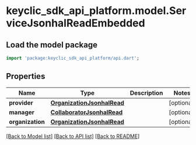 # keyclic_sdk_api_platform.model.ServiceJsonhalReadEmbedded

## Load the model package
```dart
import 'package:keyclic_sdk_api_platform/api.dart';
```

## Properties
Name | Type | Description | Notes
------------ | ------------- | ------------- | -------------
**provider** | [**OrganizationJsonhalRead**](OrganizationJsonhalRead.md) |  | [optional] 
**manager** | [**CollaboratorJsonhalRead**](CollaboratorJsonhalRead.md) |  | [optional] 
**organization** | [**OrganizationJsonhalRead**](OrganizationJsonhalRead.md) |  | [optional] 

[[Back to Model list]](../README.md#documentation-for-models) [[Back to API list]](../README.md#documentation-for-api-endpoints) [[Back to README]](../README.md)


